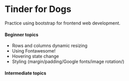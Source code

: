 # Tinder for Dogs

Practice using bootstrap for frontend web development.


#### Beginner topics
* Rows and columns dynamic resizing
* Using Fontawesome!
* Hovering state change
* Styling (margin/padding/Google fonts/image rotation/)

#### Intermediate topics
